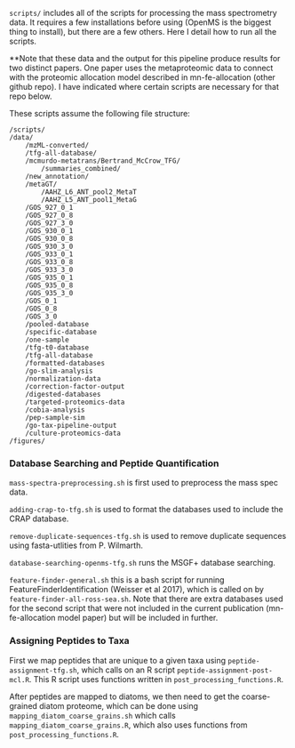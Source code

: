 `scripts/` includes all of the scripts for processing the mass spectrometry data. It requires a few installations before using (OpenMS is the biggest thing to install), but there are a few others. Here I detail how to run all the scripts. 

**Note that these data and the output for this pipeline produce results for two distinct papers. One paper uses the metaproteomic data to connect with the proteomic allocation model described in mn-fe-allocation (other github repo). I have indicated where certain scripts are necessary for that repo below.

These scripts assume the following file structure:

```
/scripts/
/data/
    /mzML-converted/
    /tfg-all-database/
    /mcmurdo-metatrans/Bertrand_McCrow_TFG/
        /summaries_combined/
    /new_annotation/
    /metaGT/
        /AAHZ_L6_ANT_pool2_MetaT
        /AAHZ_L5_ANT_pool1_MetaG
    /GOS_927_0_1
    /GOS_927_0_8
    /GOS_927_3_0
    /GOS_930_0_1
    /GOS_930_0_8
    /GOS_930_3_0
    /GOS_933_0_1
    /GOS_933_0_8
    /GOS_933_3_0
    /GOS_935_0_1
    /GOS_935_0_8
    /GOS_935_3_0
    /GOS_0_1
    /GOS_0_8
    /GOS_3_0
    /pooled-database
    /specific-database
    /one-sample
    /tfg-t0-database
    /tfg-all-database
    /formatted-databases
    /go-slim-analysis
    /normalization-data
    /correction-factor-output
    /digested-databases
    /targeted-proteomics-data
    /cobia-analysis
    /pep-sample-sim
    /go-tax-pipeline-output
    /culture-proteomics-data
/figures/
```

### Database Searching and Peptide Quantification

`mass-spectra-preprocessing.sh` is first used to preprocess the mass spec data.

`adding-crap-to-tfg.sh` is used to format the databases used to include the CRAP database.

`remove-duplicate-sequences-tfg.sh` is used to remove duplicate sequences using fasta-utlities from P. Wilmarth.

`database-searching-openms-tfg.sh` runs the MSGF+ database searching.

`feature-finder-general.sh` this is a bash script for running FeatureFinderIdentification (Weisser et al 2017), which is called on by `feature-finder-all-ross-sea.sh`. Note that there are extra databases used for the second script that were not included in the current publication (mn-fe-allocation model paper) but will be included in further.

### Assigning Peptides to Taxa

First we map peptides that are unique to a given taxa using `peptide-assignment-tfg.sh`, which calls on an R script `peptide-assignment-post-mcl.R`. This R script uses functions written in `post_processing_functions.R`.

After peptides are mapped to diatoms, we then need to get the coarse-grained diatom proteome, which can be done using `mapping_diatom_coarse_grains.sh` which calls `mapping_diatom_coarse_grains.R`, which also uses functions from `post_processing_functions.R`.


